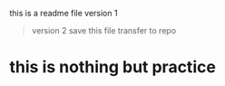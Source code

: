 this is a readme file
version 1
> version 2
> save this file
transfer to repo
# this is nothing but practice